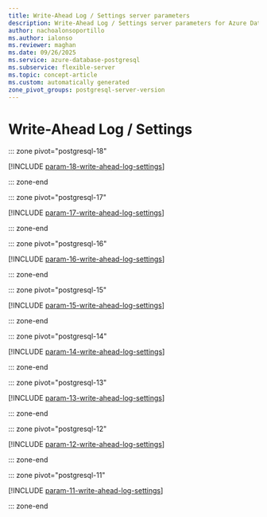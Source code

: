 ```yaml
---
title: Write-Ahead Log / Settings server parameters
description: Write-Ahead Log / Settings server parameters for Azure Database for PostgreSQL flexible server.
author: nachoalonsoportillo
ms.author: ialonso
ms.reviewer: maghan
ms.date: 09/26/2025
ms.service: azure-database-postgresql
ms.subservice: flexible-server
ms.topic: concept-article
ms.custom: automatically generated
zone_pivot_groups: postgresql-server-version
---
```

# Write-Ahead Log / Settings


::: zone pivot="postgresql-18"

[!INCLUDE [param-18-write-ahead-log-settings](./includes/param-18-write-ahead-log-settings.md)]

::: zone-end


::: zone pivot="postgresql-17"

[!INCLUDE [param-17-write-ahead-log-settings](./includes/param-17-write-ahead-log-settings.md)]

::: zone-end


::: zone pivot="postgresql-16"

[!INCLUDE [param-16-write-ahead-log-settings](./includes/param-16-write-ahead-log-settings.md)]

::: zone-end


::: zone pivot="postgresql-15"

[!INCLUDE [param-15-write-ahead-log-settings](./includes/param-15-write-ahead-log-settings.md)]

::: zone-end


::: zone pivot="postgresql-14"

[!INCLUDE [param-14-write-ahead-log-settings](./includes/param-14-write-ahead-log-settings.md)]

::: zone-end


::: zone pivot="postgresql-13"

[!INCLUDE [param-13-write-ahead-log-settings](./includes/param-13-write-ahead-log-settings.md)]

::: zone-end


::: zone pivot="postgresql-12"

[!INCLUDE [param-12-write-ahead-log-settings](./includes/param-12-write-ahead-log-settings.md)]

::: zone-end


::: zone pivot="postgresql-11"

[!INCLUDE [param-11-write-ahead-log-settings](./includes/param-11-write-ahead-log-settings.md)]

::: zone-end



